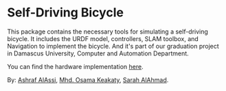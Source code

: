 # Self-Driving Bicycle
This package contains the necessary tools for simulating a self-driving bicycle.
It includes the URDF model, controllers, SLAM toolbox, and Navigation to implement the bicycle.
And it's part of our graduation project in Damascus University, Computer and Automation Department.

You can find the hardware implementation [here](https://github.com/AlAssi69/self_driving_bicycle_hw).

By:
  [Ashraf AlAssi](https://github.com/AlAssi69/),
  [Mhd. Osama Keakaty](https://github.com/Osama-keakaty),
  [Sarah AlAhmad](https://github.com/SarahAlahmad).
